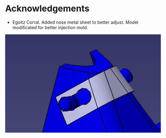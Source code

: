 # Acknowledgements
* Egoitz Corral. Added nose metal sheet to better adjust. Model modificated for better injection mold.

![](/media/contrib/egoitzNose.jpg)